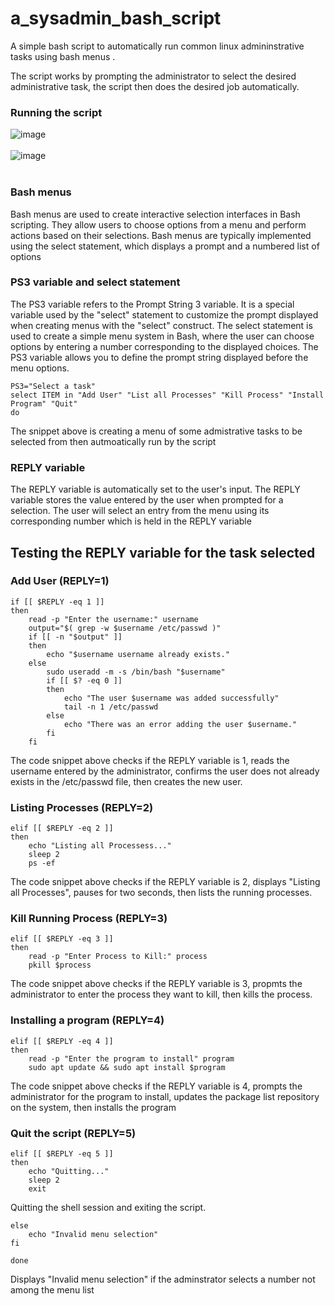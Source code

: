 # a_sysadmin_bash_script

A simple bash script to automatically run common linux admininstrative tasks using bash menus .

The script works by prompting the administrator to select the desired administrative task, the script then does the desired job automatically.


### Running the script
![image](https://github.com/user-attachments/assets/d5b0b296-bb8d-48f8-a9ea-c93b9a70b646) <br> <br>
![image](https://github.com/user-attachments/assets/bdf035c5-f1c2-48a6-91ec-3b09732b0904) <br> <br>

### Bash menus
Bash menus are used to create interactive selection interfaces in Bash scripting. They allow users to choose options from a menu and perform actions based on their selections. Bash menus are typically implemented using the select statement, which displays a prompt and a numbered list of options

### PS3 variable and select statement
The PS3 variable refers to the Prompt String 3 variable. It is a special variable used by the "select" statement to customize the prompt displayed when creating menus with the "select" construct.
The select statement is used to create a simple menu system in Bash, where the user can choose options by entering a number corresponding to the displayed choices. The PS3 variable allows you to define the prompt string displayed before the menu options.
~~~ 
PS3="Select a task"  
select ITEM in "Add User" "List all Processes" "Kill Process" "Install Program" "Quit"
do 
~~~
The snippet above is creating a menu of some admistrative tasks to be selected from then autmoatically run by the script


### REPLY variable
The REPLY variable is automatically set to the user's input. The REPLY variable stores the value entered by the user when prompted for a selection. The user will select an entry from the menu using its corresponding number which is held in the REPLY variable

## Testing the REPLY variable for the task selected

### Add User (REPLY=1)
~~~
if [[ $REPLY -eq 1 ]]
then
    read -p "Enter the username:" username
    output="$( grep -w $username /etc/passwd )"
    if [[ -n "$output" ]]
    then
        echo "$username username already exists."
    else
        sudo useradd -m -s /bin/bash "$username"
        if [[ $? -eq 0 ]]
        then
            echo "The user $username was added successfully" 
            tail -n 1 /etc/passwd
        else
            echo "There was an error adding the user $username."
        fi
    fi
 ~~~
The code snippet above checks if the REPLY variable is 1, reads the username entered by the administrator, confirms the user does not already exists in the /etc/passwd file, then creates the new user.

### Listing Processes (REPLY=2)
~~~
elif [[ $REPLY -eq 2 ]] 
then
    echo "Listing all Processess..."
    sleep 2
    ps -ef
 ~~~
 The code snippet above checks if the REPLY variable is 2, displays "Listing all Processes", pauses for two seconds, then lists the running processes.
 
### Kill Running Process (REPLY=3)
~~~
elif [[ $REPLY -eq 3 ]] 
then
    read -p "Enter Process to Kill:" process
    pkill $process
~~~
The code snippet above checks if the REPLY variable is 3, propmts the administrator to enter the process they want to kill, then kills the process.

### Installing a program (REPLY=4)

~~~
elif [[ $REPLY -eq 4 ]]
then
    read -p "Enter the program to install" program
    sudo apt update && sudo apt install $program
~~~
The code snippet above checks if the REPLY variable is 4, prompts the administrator for the program to install, updates the package list repository on the system, then installs the program

### Quit the script (REPLY=5)

~~~
elif [[ $REPLY -eq 5 ]]
then
    echo "Quitting..."
    sleep 2
    exit
~~~
Quitting the shell session and exiting the script.

~~~
else
    echo "Invalid menu selection" 
fi

done 
~~~
Displays "Invalid menu selection" if the adminstrator selects a number not among the menu list 
